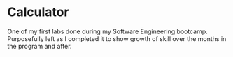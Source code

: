 # Calculator

One of my first labs done during my Software Engineering bootcamp. Purposefully left as I completed it to show growth of skill over the months in the program and after.
